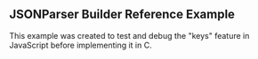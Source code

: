## JSONParser Builder Reference Example

This example was created to test and debug the "keys" feature in JavaScript before implementing it in C.
